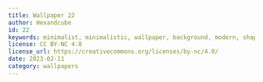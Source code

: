 ```yaml
---
title: Wallpaper 22
author: Hexandcube
id: 22
keywords: minimalist, minimalistic, wallpaper, background, modern, shapes
license: CC BY-NC 4.0
license_url: https://creativecommons.org/licenses/by-nc/4.0/
date: 2023-02-11
category: wallpapers
---
```

